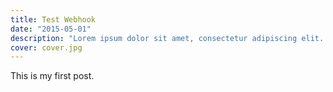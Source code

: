 ```yaml
---
title: Test Webhook
date: "2015-05-01"
description: "Lorem ipsum dolor sit amet, consectetur adipiscing elit. Proin tellus libero, eleifend nec egestas ut, gravida sed nisi. Orci varius natoque penatibus et magnis dis parturient montes, nascetur ridiculus mus. Duis ac dolor euismod, rhoncus sem in, convallis quam. Quisque ut gravida sapien, ut molestie felis. Orci varius natoque penatibus et magnis dis parturient montes, nascetur ridiculus mus. Ut vel placerat metus, vel porta neque. Integer eget lacus quis ante mattis pellentesque. Phasellus auctor est ligula, et scelerisque quam hendrerit in. Quisque placerat odio eget molestie venenatis."
cover: cover.jpg
---
```


This is my first post.

<!-- ![image](./image.jpg) -->
